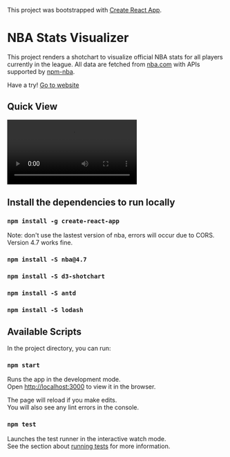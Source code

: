 This project was bootstrapped with [Create React App](https://github.com/facebook/create-react-app).
# NBA Stats Visualizer 
This project renders a shotchart to visualize official NBA stats for all players currently in the league. All data are fetched from  [nba.com](https://www.nba.com/) with APIs 
supported by [npm-nba](https://www.npmjs.com/package/nba).

Have a try! [Go to website](http://nba-stats-visualizer.appspot.com)

## Quick View
![video](/nba-web-demo.mov)

## Install the dependencies to run locally

### `npm install -g create-react-app`
Note: don't use the lastest version of nba, errors will occur due to CORS. Version 4.7 works fine.
### `npm install -S nba@4.7`
### `npm install -S d3-shotchart`
### `npm install -S antd`
### `npm install -S lodash`


##  Available Scripts


In the project directory, you can run:

### `npm start`

Runs the app in the development mode.<br>
Open [http://localhost:3000](http://localhost:3000) to view it in the browser.

The page will reload if you make edits.<br>
You will also see any lint errors in the console.

### `npm test`

Launches the test runner in the interactive watch mode.<br>
See the section about [running tests](https://facebook.github.io/create-react-app/docs/running-tests) for more information.


